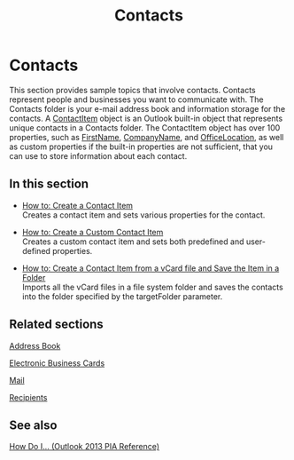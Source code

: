 ﻿---
title: Contacts
TOCTitle: Contacts
ms:assetid: e988de54-6b1e-4e83-a226-3a898903608f
ms:mtpsurl: https://msdn.microsoft.com/en-us/library/Ff184649(v=office.15)
ms:contentKeyID: 55119820
ms.date: 07/24/2014
mtps_version: v=office.15
---

# Contacts

This section provides sample topics that involve contacts. Contacts represent people and businesses you want to communicate with. The Contacts folder is your e-mail address book and information storage for the contacts. A [ContactItem](https://msdn.microsoft.com/en-us/library/bb644956\(v=office.15\)) object is an Outlook built-in object that represents unique contacts in a Contacts folder. The ContactItem object has over 100 properties, such as [FirstName](https://msdn.microsoft.com/en-us/library/bb652965\(v=office.15\)), [CompanyName](https://msdn.microsoft.com/en-us/library/bb610212\(v=office.15\)), and [OfficeLocation](https://msdn.microsoft.com/en-us/library/bb647145\(v=office.15\)), as well as custom properties if the built-in properties are not sufficient, that you can use to store information about each contact.

## In this section

  - [How to: Create a Contact Item](how-to-create-a-contact-item.md)  
    Creates a contact item and sets various properties for the contact.

  - [How to: Create a Custom Contact Item](how-to-create-a-custom-contact-item.md)  
    Creates a custom contact item and sets both predefined and user-defined properties.

  - [How to: Create a Contact Item from a vCard file and Save the Item in a Folder](how-to-create-a-contact-item-from-a-vcard-file-and-save-the-item-in-a-folder.md)  
    Imports all the vCard files in a file system folder and saves the contacts into the folder specified by the targetFolder parameter.

## Related sections

[Address Book](address-book.md)

[Electronic Business Cards](electronic-business-cards.md)

[Mail](mail.md)

[Recipients](recipients.md)

## See also



[How Do I... (Outlook 2013 PIA Reference)](how-do-i-outlook-2013-pia-reference.md)

